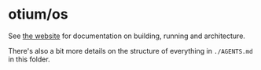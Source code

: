 # otium/os

See [the website](https://otium.sh/os/about/) for documentation on building, running and
architecture.

There's also a bit more details on the structure of everything in `./AGENTS.md` in this folder.